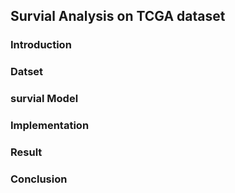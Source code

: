 ## Survial Analysis on TCGA dataset 

### Introduction
### Datset
### survial Model
### Implementation
### Result
### Conclusion
